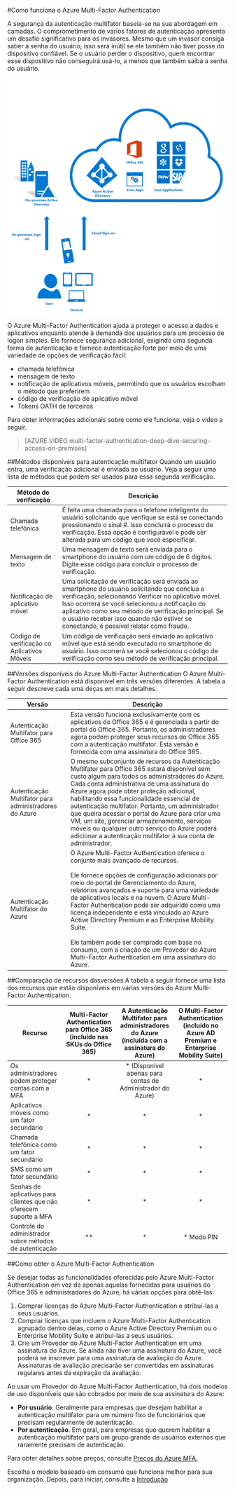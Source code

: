 <properties 
	pageTitle="Azure Multi-Factor Authentication - Como funciona" 
	description="O Azure Multi-Factor Authentication ajuda a proteger o acesso a dados e aplicativos enquanto atende à demanda dos usuários para um processo de logon simples. Ele fornece segurança adicional, exigindo uma segunda forma de autenticação e fornece autenticação forte por meio de uma variedade de opções de verificação fácil." 
	services="multi-factor-authentication" 
	documentationCenter="" 
	authors="billmath" 
	manager="stevenpo" 
	editor="curtland"/>

<tags 
	ms.service="multi-factor-authentication" 
	ms.workload="identity" 
	ms.tgt_pltfrm="na" 
	ms.devlang="na" 
	ms.topic="article" 
	ms.date="05/16/2016"
	ms.author="billmath"/>

#Como funciona o Azure Multi-Factor Authentication

A segurança da autenticação multifator baseia-se na sua abordagem em camadas. O comprometimento de vários fatores de autenticação apresenta um desafio significativo para os invasores. Mesmo que um invasor consiga saber a senha do usuário, isso será inútil se ele também não tiver posse do dispositivo confiável. Se o usuário perder o dispositivo, quem encontrar esse dispositivo não conseguirá usá-lo, a menos que também saiba a senha do usuário.

![Prova](./media/multi-factor-authentication-how-it-works/howitworks.png)



O Azure Multi-Factor Authentication ajuda a proteger o acesso a dados e aplicativos enquanto atende à demanda dos usuários para um processo de logon simples. Ele fornece segurança adicional, exigindo uma segunda forma de autenticação e fornece autenticação forte por meio de uma variedade de opções de verificação fácil:

- chamada telefônica 
- mensagem de texto
- notificação de aplicativos móveis, permitindo que os usuários escolham o método que preferirem
- código de verificação de aplicativo móvel
- Tokens OATH de terceiros

Para obter informações adicionais sobre como ele funciona, veja o vídeo a seguir.

>[AZURE.VIDEO multi-factor-authentication-deep-dive-securing-access-on-premises]

##Métodos disponíveis para autenticação multifator
Quando um usuário entra, uma verificação adicional é enviada ao usuário. Veja a seguir uma lista de métodos que podem ser usados para essa segunda verificação.

Método de verificação | Descrição 
------------- | ------------- |
Chamada telefônica | É feita uma chamada para o telefone inteligente do usuário solicitando que verifique se está se conectando pressionando o sinal #. Isso concluirá o processo de verificação. Essa opção é configurável e pode ser alterada para um código que você especificar.
Mensagem de texto | Uma mensagem de texto será enviada para o smartphone do usuário com um código de 6 dígitos. Digite esse código para concluir o processo de verificação.
Notificação de aplicativo móvel | Uma solicitação de verificação será enviada ao smartphone do usuário solicitando que conclua a verificação, selecionando Verificar no aplicativo móvel. Isso ocorrerá se você selecionou a notificação do aplicativo como seu método de verificação principal. Se o usuário receber isso quando não estiver se conectando, é possível relatar como fraude.
Código de verificação co Aplicativos Móveis | Um código de verificação será enviado ao aplicativo móvel que está sendo executado no smartphone do usuário. Isso ocorrerá se você selecionou o código de verificação como seu método de verificação principal.


##Versões disponíveis do Azure Multi-Factor Authentication
O Azure Multi-Factor Authentication está disponível em três versões diferentes. A tabela a seguir descreve cada uma deças em mais detalhes.

Versão | Descrição 
------------- | ------------- |
Autenticação Multifator para Office 365 | Esta versão funciona exclusivamente com os aplicativos do Office 365 e é gerenciada a partir do portal do Office 365. Portanto, os administradores agora podem proteger seus recursos do Office 365 com a autenticação multifator. Esta versão é fornecida com uma assinatura do Office 365.
Autenticação Multifator para administradores do Azure | O mesmo subconjunto de recursos da Autenticação Multifator para Office 365 estará disponível sem custo algum para todos os administradores do Azure. Cada conta administrativa de uma assinatura do Azure agora pode obter proteção adicional, habilitando essa funcionalidade essencial de autenticação multifator. Portanto, um administrador que queira acessar o portal do Azure para criar uma VM, um site, gerenciar armazenamento, serviços móveis ou qualquer outro serviço do Azure poderá adicionar a autenticação multifator à sua conta de administrador.
Autenticação Multifator do Azure | O Azure Multi-Factor Authentication oferece o conjunto mais avançado de recursos. <br><br>Ele fornece opções de configuração adicionais por meio do portal de Gerenciamento do Azure, relatórios avançados e suporte para uma variedade de aplicativos locais e na nuvem. O Azure Multi-Factor Authentication pode ser adquirido como uma licença independente e está vinculado ao Azure Active Directory Premium e ao Enterprise Mobility Suite. <br><br>Ele também pode ser comprado com base no consumo, com a criação de um Provedor do Azure Multi-Factor Authentication em uma assinatura do Azure.
##Comparação de recursos dasversões
A tabela a seguir fornece uma lista dos recursos que estão disponíveis em várias versões do Azure Multi-Factor Authentication.


Recurso | Multi-Factor Authentication para Office 365 (incluído nas SKUs do Office 365)|A Autenticação Multifator para administradores do Azure (incluída com a assinatura do Azure) | O Multi-Factor Authentication (incluído no Azure AD Premium e Enterprise Mobility Suite) 
------------- | :-------------: |:-------------: |:-------------: |
Os administradores podem proteger contas com a MFA| * | * (Disponível apenas para contas de Administrador do Azure)|*
Aplicativos móveis como um fator secundário|* | * | *
Chamada telefônica como um fator secundário|* | * | *
SMS como um fator secundário|* | * | *
Senhas de aplicativos para clientes que não oferecem suporte a MFA|* | * | *
Controle do administrador sobre métodos de autenticação| **| *| * Modo PIN | | | * Alerta de fraude | | | * Relatórios MFA | | | * Bypass Avulso| | | * Saudações personalizadas para ligações| | | * Personalização da identificação de chamadas para ligações| | | * Confirmação de Evento | | | * IPs Confiáveis| | | * MFA suspenso para dispositivos lembrados (Visualização Pública)| | | * SDK do MFA | | | * MFA para aplicativos locais usando o servidor MFA | | | *


##Como obter o Azure Multi-Factor Authentication

Se desejar todas as funcionalidades oferecidas pelo Azure Multi-Factor Authentication em vez de apenas aquelas fornecidas para usuários do Office 365 e administradores do Azure, há várias opções para obtê-las:

1.	Comprar licenças do Azure Multi-Factor Authentication e atribuí-las a seus usuários.
2.	Comprar licenças que incluem o Azure Multi-Factor Authentication agrupado dentro delas, como o Azure Active Directory Premium ou o Enterprise Mobility Suite e atribuí-las a seus usuários.
3.	Crie um Provedor do Azure Multi-Factor Authentication em uma assinatura do Azure. Se ainda não tiver uma assinatura do Azure, você poderá se inscrever para uma assinatura de avaliação do Azure. Assinaturas de avaliação precisarão ser convertidas em assinaturas regulares antes da expiração da avaliação.

Ao usar um Provedor do Azure Multi-Factor Authentication, há dois modelos de uso disponíveis que são cobrados por meio de sua assinatura do Azure:


- **Por usuário**. Geralmente para empresas que desejam habilitar a autenticação multifator para um número fixo de funcionários que precisam regularmente de autenticação.
- **Por autenticação**. Em geral, para empresas que querem habilitar a autenticação multifator para um grupo grande de usuários externos que raramente precisam de autenticação.

Para obter detalhes sobre preços, consulte [Preços do Azure MFA.](https://azure.microsoft.com/pricing/details/multi-factor-authentication/)

Escolha o modelo baseado em consumo que funciona melhor para sua organização. Depois, para iniciar, consulte a [Introdução](multi-factor-authentication-get-started.md)



 

<!---HONumber=AcomDC_0518_2016-->
